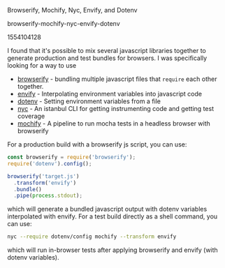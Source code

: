 Browserify, Mochify, Nyc, Envify, and Dotenv

browserify-mochify-nyc-envify-dotenv

1554104128

I found that it's possible to mix several javascript libraries together to
generate production and test bundles for browsers.  I was specifically
looking for a way to use

 - [browserify](https://github.com/browserify/browserify) - bundling multiple
   javascript files that `require` each other together.
 - [envify](https://github.com/hughsk/envify) - Interpolating environment
   variables into javascript code
 - [dotenv](https://github.com/motdotla/dotenv) - Setting environment variables
   from a file
 - [nyc](https://github.com/istanbuljs/nyc) - An istanbul CLI for getting
   instrumenting code and getting test coverage
 - [mochify](https://github.com/mantoni/mochify.js/) - A pipeline to run
   mocha tests in a headless browser with browserify

For a production build with a browserify js script, you can use:

```javascript
const browserify = require('browserify');
require('dotenv').config();

browserify('target.js')
  .transform('envify')
  .bundle()
  .pipe(process.stdout);
```

which will generate a bundled javascript output with dotenv variables
interpolated with envify.  For a test build directly as a shell command, you
can use:

```bash
nyc --require dotenv/config mochify --transform envify
```

which will run in-browser tests after applying browserify and envify (with
dotenv variables).
